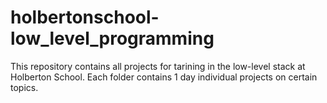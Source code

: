 # holbertonschool-low_level_programming

This repository contains all projects for tarining in the low-level stack at
Holberton School. Each folder contains 1 day individual projects on certain
topics.